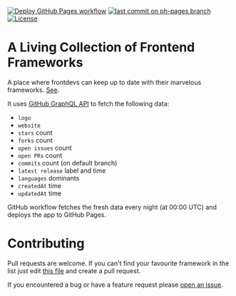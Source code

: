 [![Deploy GitHub Pages workflow](https://github.com/blinpete/frontend-frameworks-metrics/actions/workflows/gh-pages-deploy.yml/badge.svg)](https://github.com/blinpete/frontend-frameworks-metrics/actions/workflows/gh-pages-deploy.yml)
[![last commit on ph-pages branch](https://badgen.net/github/last-commit/blinpete/frontend-frameworks-metrics/gh-pages?label=last%20deploy&labelColor=272d33&color=3bc147)](https://github.com/blinpete/frontend-frameworks-metrics/deployments/activity_log?environment=github-pages)
[![License](https://badgen.net/badge/license/MIT/blue)](https://github.com/blinpete/frontend-frameworks-metrics/blob/main/LICENSE)



# A Living Collection of Frontend Frameworks

A place where frontdevs can keep up to date with their marvelous frameworks. [See](https://blinpete.github.io/frontend-frameworks-metrics/).


It uses [GitHub GraphQL API](https://docs.github.com/en/graphql) to fetch the following data:
- `logo`
- `website`
- `stars` count
- `forks` count
- `open issues` count
- `open PRs` count
- `commits` count (on default branch)
- `latest release` label and time
- `languages` dominants
- `createdAt` time
- `updatedAt` time


GitHub workflow fetches the fresh data every night (at 00:00 UTC) and deploys the app to GitHub Pages.


# Contributing

Pull requests are welcome. If you can't find your favourite framework in the list just edit [this file](https://github.com/blinpete/frontend-frameworks-metrics/blob/main/src/entries.json) and create a pull request.

If you encountered a bug or have a feature request please [open an issue](https://github.com/blinpete/frontend-frameworks-metrics/issues/new/choose).


